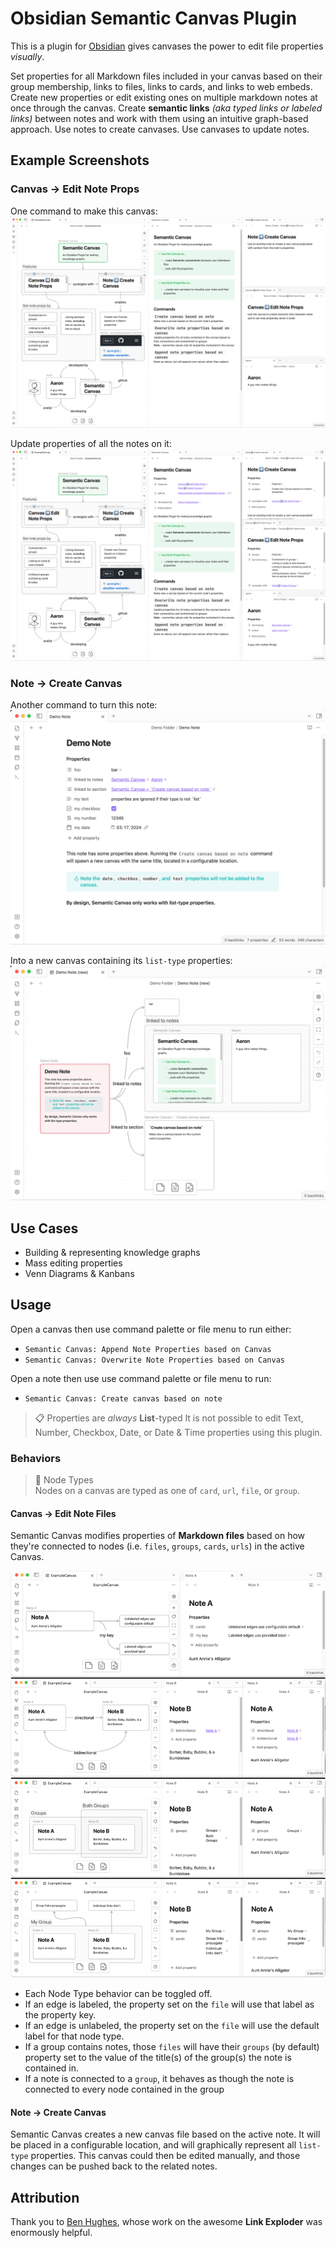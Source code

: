 # Obsidian Semantic Canvas Plugin

This is a plugin for [Obsidian](https://obsidian.md) gives canvases the power to edit file properties *visually*.

Set properties for all Markdown files included in your canvas based on their group membership, links to files, links to cards, and links to web embeds. Create new properties or edit existing ones on multiple markdown notes at once through the canvas. Create **semantic links** *(aka typed links or labeled links)* between notes and work with them using an intuitive graph-based approach. Use notes to create canvases. Use canvases to update notes.

## Example Screenshots

### Canvas → Edit Note Props
One command to make this canvas:
![Before image](assets/before.png)

Update properties of all the notes on it:
![After image](assets/after.png)

### Note → Create Canvas
Another command to turn this note:
![Before image](assets/before2.png)

Into a new canvas containing its `list-type` properties:
![After image](assets/after2.png)

## Use Cases
- Building & representing knowledge graphs
- Mass editing properties
- Venn Diagrams & Kanbans

## Usage
Open a canvas then use command palette or file menu to run either:
- `Semantic Canvas: Append Note Properties based on Canvas` 
- `Semantic Canvas: Overwrite Note Properties based on Canvas`

Open a note then use use command palette or file menu to run:
- `Semantic Canvas: Create canvas based on note`

> 📋 Properties are *always* **List**-typed
> It is not possible to edit Text, Number, Checkbox, Date, or Date & Time properties using this plugin.

### Behaviors
> 📖 Node Types  
> Nodes on a canvas are typed as one of `card`, `url`, `file`, or `group`. 

#### Canvas → Edit Note Files
Semantic Canvas modifies properties of **Markdown files** based on how they're connected to nodes (i.e. `files`, `groups`, `cards`, `urls`) in the active Canvas.

![Behaviors image](assets/behaviors.png)

- Each Node Type behavior can be toggled off.
- If an edge is labeled, the property set on the `file` will use that label as the property key.
- If an edge is unlabeled, the property set on the `file` will use the default label for that node type.
- If a group contains notes, those `files` will have their `groups` (by default) property set to the value of the title(s) of the group(s) the note is contained in.
- If a note is connected to a `group`, it behaves as though the note is connected to every node contained in the group

#### Note → Create Canvas
Semantic Canvas creates a new canvas file based on the active note. It will be placed in a configurable location, and will graphically represent all `list-type` properties. This canvas could then be edited manually, and those changes can be pushed back to the related notes. 

## Attribution

Thank you to [Ben Hughes](https://github.com/benhughes), whose work on the awesome **Link Exploder** was enormously helpful.